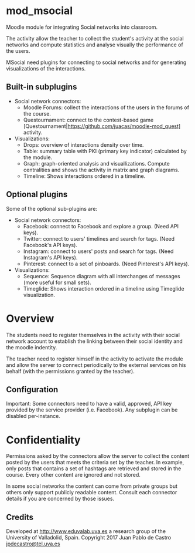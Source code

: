 # mod_msocial
Moodle module for integrating Social networks into classroom.

The activity allow the teacher to collect the student's activity at the social networks and compute statistics and analyse visually the performance of the users.

MSocial need plugins for connecting to social networks and for generating visualizations of the interactions.
## Built-in subplugins
* Social network connectors:
  * Moodle Forums: collect the interactions of the users in the forums of the course.
  * Questournament: connect to the contest-based game [Questournament|https://github.com/juacas/moodle-mod_quest] activity.
* Visualizations:
  * Drops: overview of interactions density over time.
  * Table: summary table with PKI (primary key indicator) calculated by the module.
  * Graph: graph-oriented analysis and visuallizations. Compute centralities and shows the activity in matrix and graph diagrams.
  * Timeline: Shows interactions ordered in a timeline.

## Optional plugins

Some of the optional sub-plugins are:
* Social network connectors:
  * Facebook: connect to Facebook and explore a group. (Need API keys).
  * Twitter: connect to users' timelines and search for tags. (Need Facebook's API keys).
  * Instagram: connect to users' posts and search for tags. (Need Instagram's API keys).
  * Pinterest: connect to a set of pinboards. (Need Pinterest's API keys).
* Visualizations:
  * Sequence: Sequence diagram with all interchanges of messages (more useful for small sets).
  * Timeglide: Shows interaction ordered in a timeline using Timeglide visualization.

# Overview

The students need to register themselves in the activity with their social network account to establish the linking between their social identity and the moodle indentity.

The teacher need to register himself in the activity to activate the module and allow the server to connect periodically to the external services on his behalf (with the permissions granted by the teacher).
 
## Configuration

Important: Some connectors need to have a valid, approved, API key provided by the service provider (i.e. Facebook).
Any subplugin can be disabled per-instance.

# Confidentiality

Permissions asked by the connectors allow the server to collect the content posted by the users that meets the criteria set by the teacher. In example, only posts that contains a set of hashtags are retrieved and stored in the course. Every other content are ignored and not stored.

In some social networks the content can come from private groups but others only support publicly readable content. Consult each connector details if you are concerned by those issues.

## Credits 

Developed at http://www.eduvalab.uva.es a research group of the University of Valladolid, Spain.
Copyright 2017 Juan Pablo de Castro jpdecastro@tel.uva.es